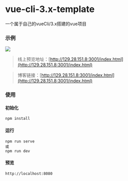 # vue-cli-3.x-template
一个属于自己的vueCli/3.x搭建的vue项目

### 示例
![](https://user-gold-cdn.xitu.io/2019/7/23/16c1c3a497b39b6c?w=380&h=676&f=gif&s=1925924)

> 线上预览地址：[http://129.28.151.8:3001/index.html](http://129.28.151.8:3001/index.html)

> 博客链接：[http://129.28.151.8:3001/index.html](http://129.28.151.8:3001/index.html)

### 使用

#### 初始化

```
npm install
```

#### 运行

```
npm run serve
或
npm run dev
```

#### 预览

```
http://localhost:8080
```
